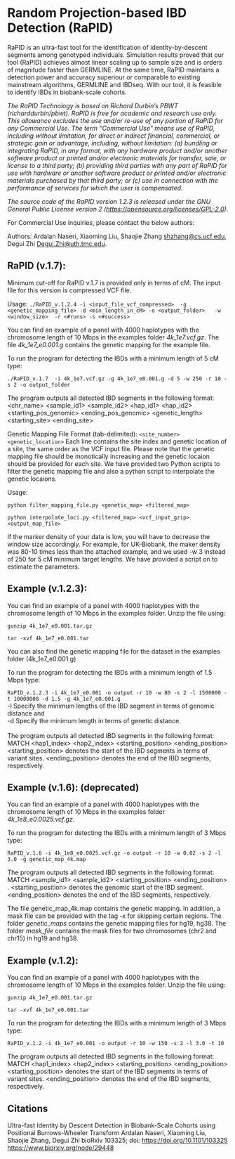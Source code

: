 # Random Projection-based IBD Detection (RaPID)

RaPID is an ultra-fast tool for the identification of identity-by-descent segments among genotyped individuals. Simulation results proved that our tool (RaPID) achieves almost linear scaling up to sample size and is orders of magnitude faster than GERMLINE. At the same time, RaPID maintains a detection power and accuracy superiour or comparable to existing mainstream algorithms, GERMLINE and IBDseq. With our tool, it is feasible to identify IBDs in biobank-scale cohorts.


*The RaPID Technology is based on Richard Durbin’s PBWT (richarddurbin/pbwt). RaPID is free for academic and research use only. This allowance excludes the use and/or re-use of any portion of RaPID for any Commercial Use. The term “Commercial Use” means use of RaPID, including without limitation, for direct or indirect financial, commercial, or strategic gain or advantage, including, without limitation: (a) bundling or integrating RaPID, in any format, with any hardware product and/or another software product or printed and/or electronic materials for transfer, sale, or license to a third party; (b) providing third parties with any part of RaPID for use with hardware or another software product or printed and/or electronic materials purchased by that third party; or (c) use in connection with the performance of services for which the user is compensated.*

*The source code of the RaPID version 1.2.3 is released under the GNU General Public License version 2 (https://opensource.org/licenses/GPL-2.0).*
 
For Commercial Use inquiries, please contact the below authors:
 
Authors: Ardalan Naseri, Xiaoming Liu, Shaojie Zhang shzhang@cs.ucf.edu, Degui Zhi Degui.Zhi@uth.tmc.edu.


## RaPID (v.1.7):

Minimum cut-off for RaPID v.1.7 is provided only in terms of cM. The input file for this version is compressed VCF file.

Usage:
`./RaPID_v.1.2.4 -i <input_file_vcf_compressed>  -g <genetic_mapping_file> -d <min_length_in_cM> -o <output_folder>   -w  <window_size>  -r <#runs> -s <#success>`


You can find an example of a panel with 4000 haplotypes with the chromosome length of 10 Mbps in the examples folder _4k_1e7.vcf.gz_. The file _4k_1e7_e0.001.g_ contains the genetic mapping for the example file.


To run the program for detecting the IBDs with a minimum length of 5 cM type:

`./RaPID_v.1.7  -i 4k_1e7.vcf.gz -g 4k_1e7_e0.001.g -d 5 -w 250 -r 10 -s 2 -o output_folder`


The program outputs all detected IBD segments in the following format:
<chr_name> <sample_id1> <sample_id2> <hap_id1> <hap_id2> <starting_pos_genomic> <ending_pos_genomic> <genetic_length> <starting_site> <ending_site>


 
Genetic Mapping File Format (tab-delimited):
`<site_number> <genetic_location>`
Each line contains the site index and genetic location of a site, the same order as the VCF input file. Please note that the genetic mapping file should be monotically increasing and the genetic locaion should be provided for each site. We have provided two Python scripts to filter the genetic mapping file and also a python script to interpolate the genetic locaions. 

Usage:


`python filter_mapping_file.py <genetic_map> <filtered_map>` 

`python interpolate_loci.py <filtered_map> <vcf_input_gzip> <output_map_file>`


If the marker density of your data is low, you will have to decrease the window size accordingly. For example, for UK-Biobank, the maker density was 80-10 times less than the attached example, and we used -w 3 instead of 250 for 5 cM minimum target lengths. We have provided a script on to estimate the parameters.


## Example (v.1.2.3):
You can find an example of a panel with 4000 haplotypes with the chromosome length of 10 Mbps in the examples folder. Unzip the file using:

`gunzip 4k_1e7_e0.001.tar.gz`

`tar -xvf 4k_1e7_e0.001.tar`

You can also find the genetic mapping file for the dataset in the examples folder (4k_1e7_e0.001.g)

To run the program for detecting the IBDs with a minimum length of 1.5 Mbps type:

`RaPID_v.1.2.3 -i 4k_1e7_e0.001 -o output -r 10 -w 80 -s 2 -l 1500000 -t 10000000 -d 1.5 -g 4k_1e7_e0.001.g`
<br/>
-l Specify the minimum lengths of the IBD segment in terms of genomic distance and <br/>
-d Specify the minimum length in terms of genetic distance.
<br/>
<br/>
The program outputs all detected IBD segments in the following format:
MATCH <hap1_index> <hap2_index> <starting_position> <ending_position> <length>
<starting_position> denotes the start of the IBD segments in terms of variant sites. <ending_position> denotes the end of the IBD segments, respectively.
 

## Example (v.1.6): (deprecated)
You can find an example of a panel with 4000 haplotypes with the chromosome length of 10 Mbps in the examples folder _4k_1e8_e0.0025.vcf.gz_.

To run the program for detecting the IBDs with a minimum length of 3 Mbps type:

`RaPID_v.1.6 -i 4k_1e8_e0.0025.vcf.gz -o output -r 10 -w 0.02 -s 2 -l 3.0 -g genetic_map_4k.map`


The program outputs all detected IBD segments in the following format:
MATCH <sample_id1> <sample_id2> <starting_position> <ending_position> <length>. <starting_position> denotes the genomic start of the IBD segment. <ending_position> denotes the end of the IBD segments, respectively.

The file genetic_map_4k.map contains the genetic mapping. In addition, a mask file can be provided with the tag -x for skipping certain regions.
The folder _genetic\_maps_ contains the genetic mapping files for hg19, hg38. The folder _mask\_file_ contains the mask files for two chromosomes (chr2 and chr15) in hg19 and hg38. 


## Example (v.1.2):
You can find an example of a panel with 4000 haplotypes with the chromosome length of 10 Mbps in the examples folder. Unzip the file using:

`gunzip 4k_1e7_e0.001.tar.gz`

`tar -xvf 4k_1e7_e0.001.tar`

To run the program for detecting the IBDs with a minimum length of 3 Mbps type:

`RaPID_v.1.2 -i 4k_1e7_e0.001 -o output -r 10 -w 150 -s 2 -l 3.0 -t 10`

The program outputs all detected IBD segments in the following format:
MATCH <hap1_index> <hap2_index> <starting_position> <ending_position> <length>
<starting_position> denotes the start of the IBD segments in terms of variant sites. <ending_position> denotes the end of the IBD segments, respectively.
 
## Citations

Ultra-fast Identity by Descent Detection in Biobank-Scale Cohorts using Positional Burrows-Wheeler Transform
Ardalan Naseri, Xiaoming Liu, Shaojie Zhang, Degui Zhi
bioRxiv 103325; doi: https://doi.org/10.1101/103325
https://www.biorxiv.org/node/29448
